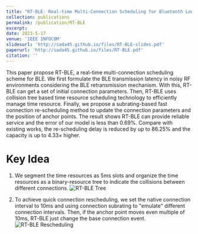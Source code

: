 ```yaml
---
title: "RT-BLE: Real-time Multi-Connection Scheduling for Bluetooth Low Energy"
collection: publications
permalink: /publication/RT-BLE
excerpt: 
date: 2023-5-17
venue: 'IEEE INFOCOM'
slidesurl: 'http://sada45.github.io/files/RT-BLE-slides.pdf'
paperurl: 'http://sada45.github.io/files/RT-BLE.pdf'
citation: ''
---
```


This paper propose RT-BLE, a real-time multi-connection scheduling scheme for BLE. We first formulate the BLE transmission latency in noisy RF environments considering the BLE retransmission mechanism. With this, RT-BLE can get a set of initial connection parameters. Then, RT-BLE uses collision tree based time resource scheduling technology to efficiently manage time resource. Finally, we propose a subrating-based fast connection re-scheduling method to update the connection parameters and the position of anchor points. The result shows RT-BLE can provide reliable service and the error of our model is less than 0.69%. Compare with existing works, the re-scheduling delay is reduced by up to 86.25% and the capacity is up to 4.33× higher.

# Key Idea
1. We segment the time resources as 5ms slots and organize the time resources as a binary-resource tree to indicate the collisions between different connections. 
![RT-BLE Tree](http://sada45.github.io/images/paper_imag/RT-BLE-tree.png "Binary Resource Tree")

2. To achieve quick connection rescheduling, we set the native connection interval to 10ms and using connection subrating to "emulate" different connection intervals. Then, if the anchor point moves even multiple of 10ms, RT-BLE just change the base connection event.
![RT-BLE Rescheduling](http://sada45.github.io/images/paper_imag/RT-BLE-tree.png "Fast Connection Rescheduling")